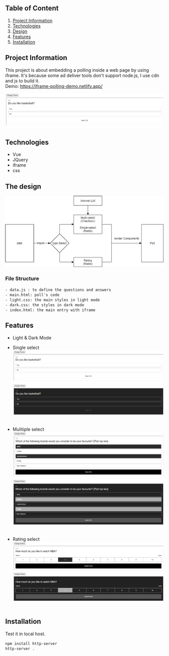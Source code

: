 ## Table of Content
1. [Project Information](#appinfo)
2. [Technologies](#technologies)
3. [Design](#design)
4. [Features](#features)
5. [Installation](#installation)

<a name="appinfo"></a>
## Project Information
This project is about embedding a polling inside a web page by using iframe. It's because some ad deliver tools don't support node.js, I use cdn and js to build it. <br>
Demo: https://iframe-polling-demo.netlify.app/ <br>

![image](./doc/q1.PNG) <br/>

<a name="technologies"></a>
## Technologies 
 - Vue
 - JQuery
 - iframe
 - css

<a name="design"></a>
## The design
![image](./doc/structure.png) <br/>

### File Structure
```
- data.js : to define the questions and answers
- main.html: poll's code
- light.css: the main styles in light mode 
- dark.css: the styles in dark mode
- index.html: the main entry with iframe
```

<a name="features"></a>
## Features
 - Light & Dark Mode 
 - Single select <br/>
<img src="./doc/q1.PNG" /> <br/>
<img src="./doc/q1-dark.PNG" /> <br/><br/>

 - Mulitiple select <br/>
 <img src="./doc/multq.PNG" /> <br/>
<img src="./doc/multq-dark.PNG" /> <br/><br/>

 - Rating select <br/>
 <img src="./doc/rating.PNG" /> <br/>
<img src="./doc/rating-dark.PNG" /> <br/><br/>

<a name="installation"></a>
## Installation
Test it in local host.
```
npm install http-server
http-server .
```
